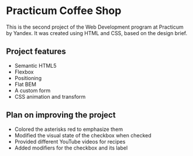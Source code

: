 # Practicum Coffee Shop

This is the second project of the Web Development program at Practicum by Yandex. It was created using HTML and CSS, based on the design brief.

## Project features

- Semantic HTML5
- Flexbox
- Positioning
- Flat BEM
- A custom form
- CSS animation and transform

## Plan on improving the project

- Colored the asterisks red to emphasize them
- Modified the visual state of the checkbox when checked
- Provided different YouTube videos for recipes
- Added modifiers for the checkbox and its label
